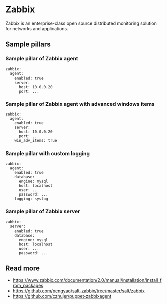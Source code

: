 
# Zabbix

Zabbix is an enterprise-class open source distributed monitoring solution for networks and applications.

## Sample pillars

### Sample pillar of Zabbix agent

    zabbix:
      agent:
        enabled: true
        server:
          host: 10.0.0.20
          port: ...

### Sample pillar of Zabbix agent with advanced windows items

    zabbix:
      agent:
        enabled: true
        server:
          host: 10.0.0.20
          port: ...
        win_adv_items: true

### Sample pillar with custom logging

    zabbix:
      agent:
        enabled: true
        database:
          engine: mysql
          host: localhost
          user: ...
          password: ...
        logging: syslog

### Sample pillar of Zabbix server

    zabbix:
      server:
        enabled: true
        database:
          engine: mysql
          host: localhost
          user: ...
          password: ...


## Read more

* https://www.zabbix.com/documentation/2.0/manual/installation/install_from_packages
* https://github.com/pengyao/salt-zabbix/tree/master/salt/zabbix
* https://github.com/czhujer/puppet-zabbixagent